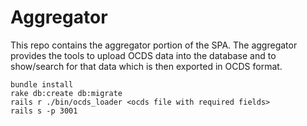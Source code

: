 # Aggregator

This repo contains the aggregator portion of the SPA. The aggregator provides
the tools to upload OCDS data into the database and to show/search for that data
which is then exported in OCDS format.

```
bundle install
rake db:create db:migrate
rails r ./bin/ocds_loader <ocds file with required fields>
rails s -p 3001
```
